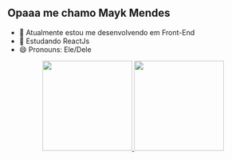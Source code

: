 ## Opaaa me chamo Mayk Mendes

- 🔭 Atualmente estou me desenvolvendo em Front-End
- 🌱 Estudando ReactJs
- 😄 Pronouns: Ele/Dele

<div align="center">
  <a href="https://github.com/MaykMendes">
  <img height="180em" src="https://github-readme-stats.vercel.app/api?username=MaykMendes&show_icons=true&theme=dark&include_all_commits=true&count_private=true"/>
  <img height="180em" src="https://github-readme-stats.vercel.app/api/top-langs/?username=MaykMendes&layout=compact&langs_count=7&theme=dark"/>
</div>
